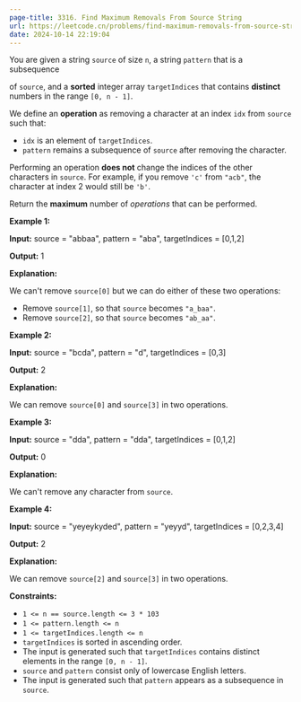 ```yaml
---
page-title: 3316. Find Maximum Removals From Source String
url: https://leetcode.cn/problems/find-maximum-removals-from-source-string/description/
date: 2024-10-14 22:19:04
---
```

You are given a string `source` of size `n`, a string `pattern` that is a subsequence

of `source`, and a **sorted** integer array `targetIndices` that contains **distinct** numbers in the range `[0, n - 1]`.

We define an **operation** as removing a character at an index `idx` from `source` such that:

-   `idx` is an element of `targetIndices`.
-   `pattern` remains a subsequence of `source` after removing the character.

Performing an operation **does not** change the indices of the other characters in `source`. For example, if you remove `'c'` from `"acb"`, the character at index 2 would still be `'b'`.

Return the **maximum** number of *operations* that can be performed.

**Example 1:**

**Input:** source = "abbaa", pattern = "aba", targetIndices = \[0,1,2\]

**Output:** 1

**Explanation:**

We can't remove `source[0]` but we can do either of these two operations:

-   Remove `source[1]`, so that `source` becomes `"a_baa"`.
-   Remove `source[2]`, so that `source` becomes `"ab_aa"`.

**Example 2:**

**Input:** source = "bcda", pattern = "d", targetIndices = \[0,3\]

**Output:** 2

**Explanation:**

We can remove `source[0]` and `source[3]` in two operations.

**Example 3:**

**Input:** source = "dda", pattern = "dda", targetIndices = \[0,1,2\]

**Output:** 0

**Explanation:**

We can't remove any character from `source`.

**Example 4:**

**Input:** source = "yeyeykyded", pattern = "yeyyd", targetIndices = \[0,2,3,4\]

**Output:** 2

**Explanation:**

We can remove `source[2]` and `source[3]` in two operations.

**Constraints:**

-   `1 <= n == source.length <= 3 * 103`
-   `1 <= pattern.length <= n`
-   `1 <= targetIndices.length <= n`
-   `targetIndices` is sorted in ascending order.
-   The input is generated such that `targetIndices` contains distinct elements in the range `[0, n - 1]`.
-   `source` and `pattern` consist only of lowercase English letters.
-   The input is generated such that `pattern` appears as a subsequence in `source`.